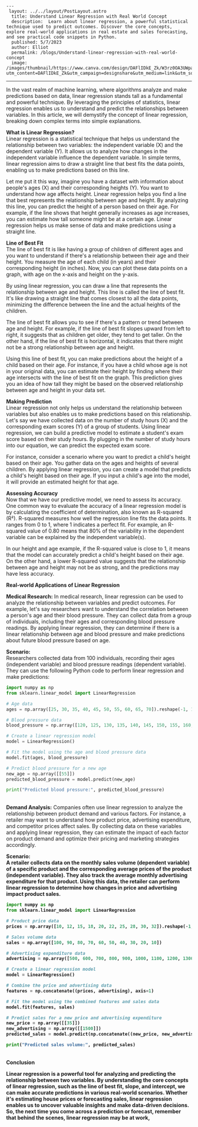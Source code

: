     ---
     layout: ../../layout/PostLayout.astro
      title: Understand Linear Regression with Real World Concept
      description:  Learn about linear regression, a powerful statistical technique used to predict outcomes. Discover the core concepts, explore real-world applications in real estate and sales forecasting, and see practical code snippets in Python.
      published: 5/7/2023
      author: Elliot
      permalink: /blogs/Understand-linear-regression-with-real-world-concept
      image: /images/thumbnail/https://www.canva.com/design/DAFlIDkE_Zk/W3rz0OA3UWparxRdO3SgKw/view?utm_content=DAFlIDkE_Zk&utm_campaign=designshare&utm_medium=link&utm_source=publishsharelink
---
In the vast realm of machine learning, where algorithms analyze and make predictions based on data, linear regression stands tall as a fundamental and powerful technique. By leveraging the principles of statistics, linear regression enables us to understand and predict the relationships between variables. In this article, we will demystify the concept of linear regression, breaking down complex terms into simple explanations.

<b> What is Linear Regression? </b> <br>
Linear regression is a statistical technique that helps us understand the relationship between two variables: the independent variable (X) and the dependent variable (Y). It allows us to analyze how changes in the independent variable influence the dependent variable. In simple terms, linear regression aims to draw a straight line that best fits the data points, enabling us to make predictions based on this line.

Let me put it this way, imagine you have a dataset with information about people's ages (X) and their corresponding heights (Y). You want to understand how age affects height. Linear regression helps you find a line that best represents the relationship between age and height. By analyzing this line, you can predict the height of a person based on their age. For example, if the line shows that height generally increases as age increases, you can estimate how tall someone might be at a certain age. Linear regression helps us make sense of data and make predictions using a straight line.

<b> Line of Best Fit</b> <br>
The line of best fit is like having a group of children of different ages and you want to understand if there's a relationship between their age and their height. You measure the age of each child (in years) and their corresponding height (in inches). Now, you can plot these data points on a graph, with age on the x-axis and height on the y-axis.

By using linear regression, you can draw a line that represents the relationship between age and height. This line is called the line of best fit. It's like drawing a straight line that comes closest to all the data points, minimizing the difference between the line and the actual heights of the children.

The line of best fit allows you to see if there's a pattern or trend between age and height. For example, if the line of best fit slopes upward from left to right, it suggests that as children get older, they tend to get taller. On the other hand, if the line of best fit is horizontal, it indicates that there might not be a strong relationship between age and height.

Using this line of best fit, you can make predictions about the height of a child based on their age. For instance, if you have a child whose age is not in your original data, you can estimate their height by finding where their age intersects with the line of best fit on the graph. This prediction gives you an idea of how tall they might be based on the observed relationship between age and height in your data set.

<b> Making Prediction </b> <br>
Linear regression not only helps us understand the relationship between variables but also enables us to make predictions based on this relationship. Let's say we have collected data on the number of study hours (X) and the corresponding exam scores (Y) of a group of students. Using linear regression, we can build a predictive model to estimate a student's exam score based on their study hours. By plugging in the number of study hours into our equation, we can predict the expected exam score.

For instance, consider a scenario where you want to predict a child's height based on their age. You gather data on the ages and heights of several children. By applying linear regression, you can create a model that predicts a child's height based on their age. If you input a child's age into the model, it will provide an estimated height for that age.

<b>Assessing Accuracy</b> <br>
Now that we have our predictive model, we need to assess its accuracy. One common way to evaluate the accuracy of a linear regression model is by calculating the coefficient of determination, also known as R-squared (R²). R-squared measures how well the regression line fits the data points. It ranges from 0 to 1, where 1 indicates a perfect fit. For example, an R-squared value of 0.80 means that 80% of the variability in the dependent variable can be explained by the independent variable(s).

In our height and age example, if the R-squared value is close to 1, it means that the model can accurately predict a child's height based on their age. On the other hand, a lower R-squared value suggests that the relationship between age and height may not be as strong, and the predictions may have less accuracy.

<b> Real-world Applications of Linear Regression </b> <br>

<b>Medical Research:</b> In medical research, linear regression can be used to analyze the relationship between variables and predict outcomes. For example, let's say researchers want to understand the correlation between a person's age and their blood pressure. They can collect data from a group of individuals, including their ages and corresponding blood pressure readings. By applying linear regression, they can determine if there is a linear relationship between age and blood pressure and make predictions about future blood pressure based on age.

<b>Scenario:</b> <br>
Researchers collected data from 100 individuals, recording their ages (independent variable) and blood pressure readings (dependent variable). They can use the following Python code to perform linear regression and make predictions:

```python
import numpy as np
from sklearn.linear_model import LinearRegression

# Age data
ages = np.array([25, 30, 35, 40, 45, 50, 55, 60, 65, 70]).reshape(-1, 1)

# Blood pressure data
blood_pressure = np.array([120, 125, 130, 135, 140, 145, 150, 155, 160, 165])

# Create a linear regression model
model = LinearRegression()

# Fit the model using the age and blood pressure data
model.fit(ages, blood_pressure)

# Predict blood pressure for a new age
new_age = np.array([[55]])
predicted_blood_pressure = model.predict(new_age)

print("Predicted blood pressure:", predicted_blood_pressure)
```
<br>
<b>Demand Analysis:</b> Companies often use linear regression to analyze the relationship between product demand and various factors. For instance, a retailer may want to understand how product price, advertising expenditure, and competitor prices affect sales. By collecting data on these variables and applying linear regression, they can estimate the impact of each factor on product demand and optimize their pricing and marketing strategies accordingly.

<b>Scenario:<b> <br>
A retailer collects data on the monthly sales volume (dependent variable) of a specific product and the corresponding average prices of the product (independent variable). They also track the average monthly advertising expenditure for that product. Using this data, the retailer can perform linear regression to determine how changes in price and advertising impact product sales.
<br>
```python
import numpy as np
from sklearn.linear_model import LinearRegression

# Product price data
prices = np.array([10, 12, 15, 18, 20, 22, 25, 28, 30, 32]).reshape(-1, 1)

# Sales volume data
sales = np.array([100, 90, 80, 70, 60, 50, 40, 30, 20, 10])

# Advertising expenditure data
advertising = np.array([500, 600, 700, 800, 900, 1000, 1100, 1200, 1300, 1400]).reshape(-1, 1)

# Create a linear regression model
model = LinearRegression()

# Combine the price and advertising data
features = np.concatenate((prices, advertising), axis=1)

# Fit the model using the combined features and sales data
model.fit(features, sales)

# Predict sales for a new price and advertising expenditure
new_price = np.array([[35]])
new_advertising = np.array([[1500]])
predicted_sales = model.predict(np.concatenate((new_price, new_advertising), axis=1))

print("Predicted sales volume:", predicted_sales)
```
<br>
<b> Conclusion </b>

Linear regression is a powerful tool for analyzing and predicting the relationship between two variables. By understanding the core concepts of linear regression, such as the line of best fit, slope, and intercept, we can make accurate predictions in various real-world scenarios. Whether it's estimating house prices or forecasting sales, linear regression enables us to uncover valuable insights and make data-driven decisions. So, the next time you come across a prediction or forecast, remember that behind the scenes, linear regression may be at work,
